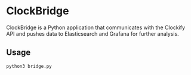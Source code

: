 # ClockBridge

ClockBridge is a Python application that communicates with the Clockify API and pushes data to Elasticsearch and Grafana for further analysis.

## Usage

```python
python3 bridge.py
```